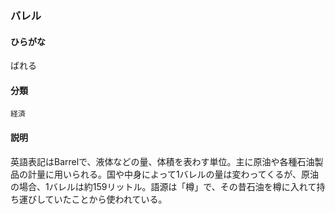<div style="display:none;">

## [あ行](securities-terms?id=あ行)
## [か行](securities-terms?id=か行)
## [さ行](securities-terms?id=さ行)
## [た行](securities-terms?id=た行)
## [な行](securities-terms?id=な行)
## [は行](securities-terms?id=は行)

</div>

### バレル

#### ひらがな

ばれる

#### 分類

`経済`

#### 説明

英語表記はBarrelで、液体などの量、体積を表わす単位。主に原油や各種石油製品の計量に用いられる。国や中身によって1バレルの量は変わってくるが、原油の場合、1バレルは約159リットル。語源は「樽」で、その昔石油を樽に入れて持ち運びしていたことから使われている。

<div style="display:none;">

## [ま行](securities-terms?id=ま行)
## [や行](securities-terms?id=や行)
## [ら行](securities-terms?id=ら行)
## [わ行](securities-terms?id=わ行)
## [英数字・記号](securities-terms?id=英数字・記号)

</div>

